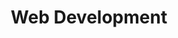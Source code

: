 ---
#preview details
title: "Web Development"
icon: "/img/icons/web.png"
short: "We build fast, responsive websites that attract and convert travelers with seamless booking and language support."

#full details

description:
  - layout: 1
    title: Description
    content:
      <p>We design and develop modern, high-performance websites tailored specifically for tourism businesses. Our goal is not just to build beautiful websites, but to create powerful digital tools that convert visitors into paying customers. Every site we craft is mobile-optimized, SEO-friendly, and lightning-fast—ensuring an exceptional user experience across all devices. From seamless booking system integrations and multilingual support to custom features that reflect your brand’s uniqueness, we build with both the traveler and the business owner in mind. Whether you're just starting out or looking to scale, our websites help you attract more traffic, engage better with your audience, and ultimately grow your business in a competitive digital landscape.</p>
    divider: true

  - layout: 2
    title: Benefits
    content:
      <p>Our web development service empowers your tourism business with a strong digital presence that attracts, engages, and converts travelers. By combining strategy, design, and technology, we create websites that enhance your brand credibility and drive real growth. The result is a platform that not only looks great but works hard in the background—bringing in more customers, improving user experience, and positioning your business for long-term success.</p>
    list:
      - More Direct Bookings
      - Higher Visibility Through SEO
      - Reach a Global Audience
      - Fast Performance
      - Brand Credibility
    divider: false

sidebar:
  title: Info Area
  items:
    - layout: list
      title: Master Planning
      content:
        - Strategic Vision
        - Tailored Solutions
        - Scalability

    - layout: list
      title: Sustainability 
      content:
        - Eco-Friendly Practices
        - Long-Term Value
        - Support for Green Businesses

    - layout: list
      title: Innovation
      content:
        - Cutting-Edge Technology
        - Creative Design
        - Continuous Evolution
gallery:
  - image: /img/covers/blogCover.jpg
    alt: image

  - image: /img/covers/serviceCover.jpg
    alt: image

  - image: /img/blog/heritage.jpg
    alt: image

description2:
  - layout: 1
    title: Perfect Planning
    content:
      <p>We believe that every successful website starts with a solid foundation. Our planning process begins with understanding your business goals, your audience, and the unique value your tourism brand offers. This discovery phase allows us to define clear project objectives, identify technical and content needs, and outline the user journey from the first visit to conversion. With this structured approach, we minimize delays, avoid confusion, and ensure the final outcome is aligned with your vision and business strategy.</p>
    divider: false

  - layout: 1
    title: Approach
    content:
      <p>Our development approach is collaborative, client-focused, and results-driven. From the initial consultation to the final launch, we work closely with you to ensure each stage of the project reflects your goals and expectations. Communication is consistent, with a dedicated team member keeping you informed and involved throughout the process. After the website goes live, we continue to support your business by providing guidance, training, and maintenance options, ensuring your digital presence remains strong and effective over time.</p>
    divider: true

sidebar2:
  items:
    - layout: list
      title: Capabilities
      content:
        - Custom Website Development
        - Booking System Integration
        - Multilingual Website Solutions
        - Search Engine Optimization (SEO)
        - Responsive and Mobile-Optimized Design

    - layout: list
      title: Work Process
      content:
        - "Discovery and Research"
        - "Planning and Strategy"
        - "Design and Development"
        - "Testing and Launch"

faq:
  subtitle: Have Some Questions?
  title: We Can Help!
  button:
    label: More Questions?
    link: /contact
  items:
    - label: General information
      content: <p>Donec eu libero sit amet quam egestas semper. Aenean ultricies mi vitae est. Mauris placerat eleifend leo.</p>

    - label: Management of personal data
      content: <p>Pellentesque habitant morbi tristique senectus et netus et malesuada fames ac turpis egestas. Vestibulum tortor quam, feugiat vitae, ultricies eget, tempor sit amet, ante. Donec eu libero sit amet quam egestas semper. Aenean ultricies mi vitae est. Mauris placerat eleifend leo.</p>

    - label: Does Ruizarch accept article submissions?
      content: <p>Netus et malesuada fames ac turpis egestas. Vestibulum tortor quam, feugiat vitae, ultricies eget, tempor sit amet, ante. Donec eu libero sit amet quam egestas semper. Aenean ultricies mi vitae est. Mauris placerat eleifend leo.</p>

    - label: What is the Ruizarch insights app?
      content: <p>Malesuada fames ac turpis egestas. Vestibulum tortor quam, feugiat vitae, ultricies eget, tempor sit amet, ante. Donec eu libero sit amet quam egestas semper. Aenean ultricies mi vitae est. Mauris placerat eleifend leo.</p>
---